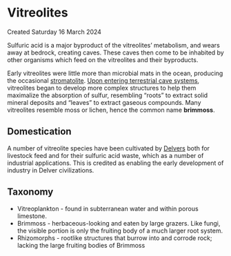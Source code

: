 # Vitreolites
Created Saturday 16 March 2024

 Sulfuric acid is a major byproduct of the vitreolites’ metabolism, and wears away at bedrock, creating caves. These caves then come to be inhabited by other organisms which feed on the vitreolites and their byproducts.

Early vitreolites were little more than microbial mats in the ocean, producing the occasional [stromatolite](https://en.wikipedia.org/wiki/Stromatolite). [Upon entering terrestrial cave systems](https://en.wikipedia.org/wiki/Snottite#:~:text=Snottite%2C%20also%20snoticle%2C%20is%20a,the%20consistency%20of%20nasal%20mucus.), vitreolites began to develop more complex structures to help them maximalize the absorption of sulfur, resembling “roots” to extract solid mineral deposits and “leaves” to extract gaseous compounds. Many vitreolites resemble moss or lichen, hence the common name **brimmoss**.

Domestication
-------------

A number of vitreolite species have been cultivated by [Delvers](../Hominids/Delvers.md) both for livestock feed and for their sulfuric acid waste, which as a number of industrial applications. This is credited as enabling the early development of industry in Delver civilizations.

Taxonomy
--------


* Vitreoplankton  - found in subterranean water and within porous limestone.
* Brimmoss - herbaceous-looking and eaten by large grazers. Like fungi, the visible portion is only the fruiting body of a much larger root system.
* Rhizomorphs - rootlike structures that burrow into and corrode rock; lacking the large fruiting bodies of Brimmoss


